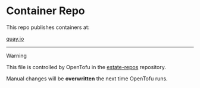 # Container Repo

This repo publishes containers at:

[quay.io](https://quay.io/repository/evoteum/testy-mctestface)


---

> [!WARNING]  
> This file is controlled by OpenTofu in the [estate-repos](https://github.com/evoteum/estate-repos) repository.  
>  
> Manual changes will be **overwritten** the next time OpenTofu runs.
